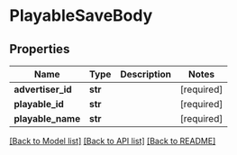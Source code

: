 # PlayableSaveBody

## Properties
Name | Type | Description | Notes
------------ | ------------- | ------------- | -------------
**advertiser_id** | **str** |  | [required] 
**playable_id** | **str** |  | [required] 
**playable_name** | **str** |  | [required] 

[[Back to Model list]](../README.md#documentation-for-models) [[Back to API list]](../README.md#documentation-for-api-endpoints) [[Back to README]](../README.md)

